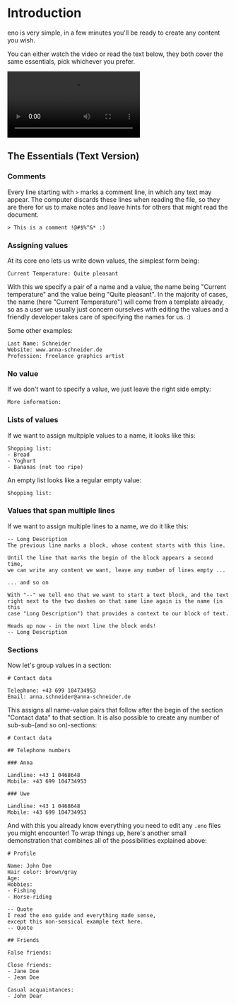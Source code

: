 # Introduction

eno is very simple, in a few minutes you'll be ready to create any content you wish.

You can either watch the video or read the text below, they both cover the same
essentials, pick whichever you prefer.

<video controls src="essentials.mp4"></video>

## The Essentials (Text Version)

### Comments

Every line starting with `>` marks a comment line, in which any text may appear. The computer discards these lines when reading the file, so they are there for us to make notes and leave hints for others that might read the document.

```eno
> This is a comment !@#$%^&* :)
```

### Assigning values

At its core eno lets us write down values, the simplest form being:

```eno
Current Temperature: Quite pleasant
```

With this we specify a pair of a name and a value, the name being "Current temperature" and the value being "Quite pleasant". In the majority of cases, the name (here "Current Temperature") will come from a template already, so as a user we usually just concern ourselves with editing the values and a friendly developer takes care of specifying the names for us. :)

Some other examples:

```eno
Last Name: Schneider
Website: www.anna-schneider.de
Profession: Freelance graphics artist
```

### No value

If we don't want to specify a value, we just leave the right side empty:

```eno
More information:
```


### Lists of values

If we want to assign multpiple values to a name, it looks like this:

```eno
Shopping list:
- Bread
- Yoghurt
- Bananas (not too ripe)
```

An empty list looks like a regular empty value:

```eno
Shopping list:
```

### Values that span multiple lines

If we want to assign multiple lines to a name, we do it like this:

```eno
-- Long Description
The previous line marks a block, whose content starts with this line.

Until the line that marks the begin of the block appears a second time,
we can write any content we want, leave any number of lines empty ...

... and so on

With "--" we tell eno that we want to start a text block, and the text
right next to the two dashes on that same line again is the name (in this
case "Long Description") that provides a context to our block of text.

Heads up now - in the next line the block ends!
-- Long Description
```

### Sections

Now let's group values in a section:

```eno
# Contact data

Telephone: +43 699 104734953
Email: anna.schneider@anna-schneider.de
```

This assigns all name-value pairs that follow after the begin of the section "Contact data" to that section. It is also possible to create any number of sub-sub-(and so on)-sections:

```eno
# Contact data

## Telephone numbers

### Anna

Landline: +43 1 0468648
Mobile: +43 699 104734953

### Uwe

Landline: +43 1 0468648
Mobile: +43 699 104734953
```

And with this you already know everything you need to edit any `.eno` files you might encounter! To wrap things up, here's another small demonstration that combines all of the possibilities explained above:

```eno
# Profile

Name: John Doe
Hair color: brown/gray
Age:
Hobbies:
- Fishing
- Horse-riding

-- Quote
I read the eno guide and everything made sense,
except this non-sensical example text here.
-- Quote

## Friends

False friends:

Close friends:
- Jane Doe
- Jean Doe

Casual acquaintances:
- John Dear
```
